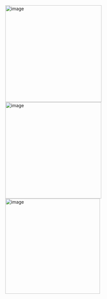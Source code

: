 <img width="302" alt="image" src="https://github.com/ss-motoki-tachikawa/technical-assignments/assets/166362007/c536d986-bdb7-4379-b706-fc7e2251df5f">
<img width="301" alt="image" src="https://github.com/ss-motoki-tachikawa/technical-assignments/assets/166362007/57f93025-404a-47d3-87c4-734ed2664f95">
<img width="297" alt="image" src="https://github.com/ss-motoki-tachikawa/technical-assignments/assets/166362007/5f76cf27-21a0-45aa-b4d0-12529d247ecd">
